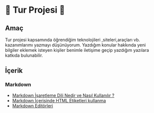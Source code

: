 #  :bus: Tur Projesi :bus:  
## Amaç

Tur projesi kapsamında öğrendiğim teknolojileri ,siteleri,araçları vb. kazanımlarımı yazmayı düşünüyorum. Yazdığım konular hakkında yeni bilgiler eklemek isteyen kişiler benimle iletişime geçip yazdığım yazılara katkıda bulunabilir.

## İçerik

### Markdown

- [Markdown İşaretleme Dili Nedir ve  Nasıl Kullanılır ?](mynotes/markdown-nedir.md)
- [Markdown İçerisinde HTML Etiketleri kullanma](mynotes/markdown-html-iliskisi.md)
- [Markdown Editörleri](mynotes/markdown-editor.md)




